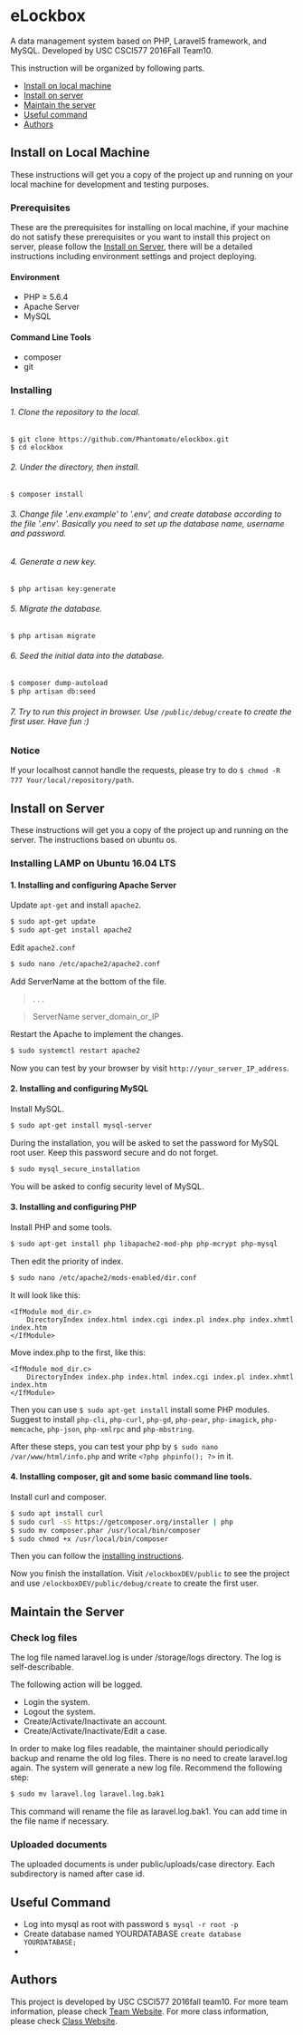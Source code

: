 # eLockbox

A data management system based on PHP, Laravel5 framework, and MySQL. Developed by USC CSCI577 2016Fall Team10.

This instruction will be organized by following parts.

* [Install on local machine](#install-on-local-machine)
* [Install on server](#install-on-server)
* [Maintain the server](#maintain-the-server)
* [Useful command](#useful-command)
* [Authors](#authors)


## Install on Local Machine

These instructions will get you a copy of the project up and running on your local machine for development and testing purposes.

### Prerequisites

These are the prerequisites for installing on local machine, if your machine do not satisfy these prerequisites or you want to install this project on server, please follow the [Install on Server](#install-on-server), there will be a detailed instructions including environment settings and project deploying.

#### Environment
* PHP ≥ 5.6.4
* Apache Server
* MySQL

#### Command Line Tools
* composer
* git

### Installing

###### 1. Clone the repository to the local.
```
$ git clone https://github.com/Phantomato/elockbox.git
$ cd elockbox
```

###### 2. Under the directory, then install.
`$ composer install`

###### 3. Change file '.env.example' to '.env', and create database according to the file '.env'. Basically you need to set up the database name, username and password.

###### 4. Generate a new key.
`$ php artisan key:generate`

###### 5. Migrate the database.
`$ php artisan migrate`

###### 6. Seed the initial data into the database.
```bash
$ composer dump-autoload
$ php artisan db:seed
```

###### 7. Try to run this project in browser. Use `/public/debug/create` to create the first user. Have fun :)

### Notice
If your localhost cannot handle the requests, please try to do `$ chmod -R 777 Your/local/repository/path`.

## Install on Server

These instructions will get you a copy of the project up and running on the server. The instructions based on ubuntu os.

### Installing LAMP on Ubuntu 16.04 LTS

#### 1. Installing and configuring Apache Server

Update `apt-get` and install `apache2`.

```bash
$ sudo apt-get update
$ sudo apt-get install apache2
```
Edit `apache2.conf`
```bash
$ sudo nano /etc/apache2/apache2.conf
```
Add ServerName at the bottom of the file.

> . . .

> ServerName server_domain_or_IP

Restart the Apache to implement the changes.
```bash
$ sudo systemctl restart apache2
```
Now you can test by your browser by visit `http://your_server_IP_address`.

#### 2. Installing and configuring MySQL

Install MySQL.
```bash
$ sudo apt-get install mysql-server
```
During the installation, you will be asked to set the password for MySQL root user.
Keep this password secure and do not forget.
```bash
$ sudo mysql_secure_installation
```
You will be asked to config security level of MySQL.

#### 3. Installing and configuring PHP

Install PHP and some tools.
```bash
$ sudo apt-get install php libapache2-mod-php php-mcrypt php-mysql
```
Then edit the priority of index.
```bash
$ sudo nano /etc/apache2/mods-enabled/dir.conf
```
It will look like this:
```
<IfModule mod_dir.c>
    DirectoryIndex index.html index.cgi index.pl index.php index.xhmtl index.htm
</IfModule>
```
Move index.php to the first, like this:
```
<IfModule mod_dir.c>
    DirectoryIndex index.php index.html index.cgi index.pl index.xhmtl index.htm
</IfModule>
```
Then you can use `$ sudo apt-get install` install some PHP modules.
Suggest to install `php-cli`, `php-curl`, `php-gd`, `php-pear`, `php-imagick`, `php-memcache`, `php-json`, `php-xmlrpc` and `php-mbstring`.

After these steps, you can test your php by `$ sudo nano /var/www/html/info.php` and write `<?php phpinfo(); ?>` in it.

#### 4. Installing composer, git and some basic command line tools.

Install curl and composer.
```bash
$ sudo apt install curl
$ sudo curl -sS https://getcomposer.org/installer | php
$ sudo mv composer.phar /usr/local/bin/composer
$ sudo chmod +x /usr/local/bin/composer
```

Then you can follow the [installing instructions](#installing).

Now you finish the installation. Visit `/elockboxDEV/public` to see the project and use `/elockboxDEV/public/debug/create` to create the first user.

## Maintain the Server

### Check log files

The log file named laravel.log is under /storage/logs directory. The log is self-describable.

The following action will be logged.
* Login the system.
* Logout the system.
* Create/Activate/Inactivate an account.
* Create/Activate/Inactivate/Edit a case.

In order to make log files readable, the maintainer should periodically backup and rename the old log files. There is no need to create laravel.log again. The system will generate a new log file. Recommend the following step:

```bash
$ sudo mv laravel.log laravel.log.bak1
```

This command will rename the file as laravel.log.bak1. You can add time in the file name if necessary.

### Uploaded documents

The uploaded documents is under public/uploads/case directory. Each subdirectory is named after case id.

## Useful Command

* Log into mysql as root with password
`$ mysql -r root -p`
* Create database named YOURDATABASE
`create database YOURDATABASE;`
*


## Authors

This project is developed by USC CSCI577 2016fall team10. For more team information, please check [Team Website](http://greenbay.usc.edu/csci577/fall2016/projects/team10/). For more class information, please check [Class Website](http://greenbay.usc.edu/csci577/spring2017/).
